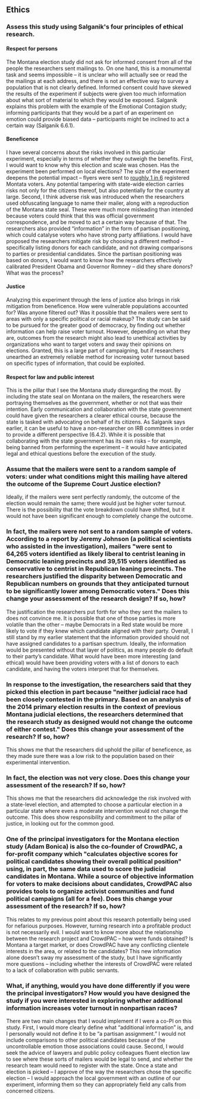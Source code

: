 ## Ethics

### Assess this study using Salganik's four principles of ethical research.
#### Respect for persons
The Montana election study did not ask for informed consent from all of the people the researchers sent mailings to. On one hand, this is a monumental task and seems impossible – it is unclear who will actually see or read the the mailings at each address, and there is not an effective way to survey a population that is not clearly defined.
Informed consent could have skewed the results of the experiment if subjects were given too much information about what sort of material to which they would be exposed. Salganik explains this problem with the example of the Emotional Contagion study; informing participants that they would be a part of an experiment on emotion could provide biased data – participants might be inclined to act a certain way (Salganik 6.6.1). 

#### Beneficence
I have several concerns about the risks involved in this particular experiment, especially in terms of whether they outweigh the benefits. First, I would want to know why this election and scale was chosen. Has the experiment been performed on local elections? The size of the experiment deepens the potential impact – flyers were sent to [roughly 1 in 6](https://sos.mt.gov/elections/voter_turnout_) registered Montata voters. Any potential tampering with state-wide election carries risks not only for the citizens thereof, but also potentially for the country at large.
Second, I think adverse risk was introduced when the researchers used obfuscating language to name their mailer, along with a reproduction of the Montana state seal. These were much more misleading than intended because voters could think that this was official government correspondence, and be moved to act a certain way because of that. The researchers also provided “information” in the form of partisan positioning, which could catalyse voters who have strong party affiliations. I would have proposed the researchers mitigate risk by choosing a different method – specifically listing donors for each candidate, and not drawing comparisons to parties or presidential candidates. Since the partisan positioning was based on donors, I would want to know how the researchers effectively calibrated President Obama and Governor Romney – did they share donors? What was the process?

#### Justice
Analyzing this experiment through the lens of justice also brings in risk mitigation from beneficence. How were vulnerable populations accounted for? Was anyone filtered out? Was it possible that the mailers were sent to areas with only a specific political or racial makeup? The study can be said to be pursued for the greater good of democracy, by finding out whether information can help raise voter turnout. However, depending on what they are, outcomes from the research might also lead to unethical activities by organizations who want to target voters and sway their opinions on elections. Granted, this is a large part of campaigning, but if researchers unearthed an extremely reliable method for increasing voter turnout based on specific types of information, that could be exploited.

#### Respect for law and public interest
This is the pillar that I see the Montana study disregarding the most. By including the state seal on Montana on the mailers, the researchers were portraying themselves as the government, whether or not that was their intention. Early communication and collaboration with the state government could have given the researchers a clearer ethical course, because the state is tasked with advocating on behalf of its citizens. As Salganik says earlier, it can be useful to have a non-researcher on IRB committees in order to provide a different perspective (6.4.2). While it is possible that collaborating with the state government has its own risks – for example, being banned from performing the experiment – it would have anticipated legal and ethical questions before the execution of the study.

### Assume that the mailers were sent to a random sample of voters: under what conditions might this mailing have altered the outcome of the Supreme Court Justice election?
Ideally, if the mailers were sent perfectly randomly, the outcome of the election would remain the same; there would just be higher voter turnout. There is the possibility that the vote breakdown could have shifted, but it would not have been significant enough to completely change the outcome.

### In fact, the mailers were not sent to a random sample of voters. According to a report by Jeremy Johnson (a political scientists who assisted in the investigation), mailers "were sent to 64,265 voters identified as likely liberal to centrist leaning in Democratic leaning precincts and 39,515 voters identified as conservative to centrist in Republican leaning precincts. The researchers justified the disparity between Democratic and Republican numbers on grounds that they anticipated turnout to be significantly lower among Democratic voters." Does this change your assessment of the research design? If so, how?
The justification the researchers put forth for who they sent the mailers to does not convince me. It is possible that one of those parties is more volatile than the other – maybe Democrats in a Red state would be more likely to vote if they knew which candidate aligned with their party. Overall, I still stand by my earlier statement that the information provided should not have assigned candidates to a partisan spectrum. Ideally, the information would be presented without that layer of politics, as many people do default to their party’s candidate. What would have been more interesting (and ethical) would have been providing voters with a list of donors to each candidate, and having the voters interpret that for themselves.

### In response to the investigation, the researchers said that they picked this election in part because "neither judicial race had been closely contested in the primary. Based on an analysis of the 2014 primary election results in the context of previous Montana judicial elections, the researchers determined that the research study as designed would not change the outcome of either contest." Does this change your assessment of the research? If so, how?
This shows me that the researchers did uphold the pillar of beneficence, as they made sure there was a low risk to the population based on their experimental intervention. 

### In fact, the election was not very close. Does this change your assessment of the research? If so, how?
This shows me that the researchers did acknowledge the risk involved with a state-level election, and attempted to choose a particular election in a particular state where even a moderate intervention would not change the outcome. This does show responsibility and commitment to the pillar of justice, in looking out for the common good.

### One of the principal investigators for the Montana election study (Adam Bonica) is also the co-founder of CrowdPAC, a for-profit company which "calculates objective scores for political candidates showing their overall political position" using, in part, the same data used to score the judicial candidates in Montana. While a source of objective information for voters to make decisions about candidates, CrowdPAC also provides tools to organize activist communities and fund political campaigns (all for a fee). Does this change your assessment of the research? If so, how?
This relates to my previous point about this research potentially being used for nefarious purposes. However, turning research into a profitable product is not necessarily evil. I would want to know more about the relationship between the research project and CrowdPAC – how were funds obtained? Is Montana a target market, or does CrowdPAC have any conflicting clientele interests in the area, or related to the candidates? 
This new information alone doesn’t sway my assessment of the study, but I have significantly more questions – including whether the interests of CrowdPAC were related to a lack of collaboration with public servants.

### What, if anything, would you have done differently if you were the principal investigators? How would you have designed the study if you were interested in exploring whether additional information increases voter turnout in nonpartisan races?
There are two main changes that I would implement if I were a co-PI on this study. First, I would more clearly define what “additional information” is, and I personally would not define it to be “a partisan assignment.” I would not include comparisons to other political candidates because of the uncontrollable emotion those associations could cause. 
Second, I would seek the advice of lawyers and public policy colleagues fluent election law to see where these sorts of mailers would be legal to send, and whether the research team would need to register with the state. Once a state and election is picked – I approve of the way the researchers chose the specific election – I would approach the local government with an outline of our experiment, informing them so they can appropriately field any calls from concerned citizens. 
